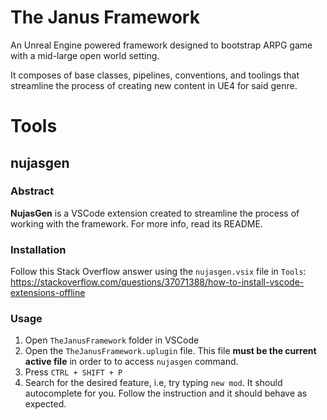 # The Janus Framework

An Unreal Engine powered framework designed to bootstrap ARPG game with a mid-large open world setting. 

It composes of base classes, pipelines, conventions, and toolings that streamline the process of creating new content in UE4 for said genre.

# Tools
## nujasgen
### Abstract
__NujasGen__ is a VSCode extension created to streamline the process of working with the framework. For more info, read its README.

### Installation

Follow this Stack Overflow answer using the `nujasgen.vsix` file in `Tools`: https://stackoverflow.com/questions/37071388/how-to-install-vscode-extensions-offline

### Usage

1. Open `TheJanusFramework` folder in VSCode
1. Open the `TheJanusFramework.uplugin` file. This file __must be the current active file__ in order to to access `nujasgen` command. 
1. Press `CTRL + SHIFT + P`
1. Search for the desired feature, i.e, try typing `new mod`. It should autocomplete for you. Follow the instruction and it should behave as expected.
